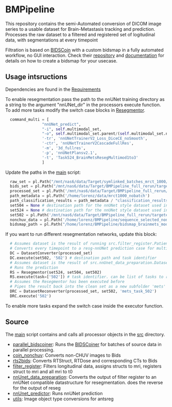 # BMPipeline

This repository contains the semi-Automated conversion of DICOM image series to a usable dataset for Brain-Metastasis tracking and prediction.
Processes the raw dataset to a filtered and registered set of logitudinal data, with segmentations at every timepoint

Filtration is based on [BIDSCoin](https://github.com/Donders-Institute/bidscoin) with a custom bidsmap in a fully automated workflow, no GUI interaction.
Check their [repository](https://github.com/Donders-Institute/bidscoin) and [documentation](https://bidscoin.readthedocs.io/en/latest/) for details on how to create a bidsmap for your usecase.
## Usage intsructions
Dependencies are found in the [Requirements](requirements.txt)

To enable resegmentation pass the path to the nnUNet training directory as a string to the argument "nnUNet_dir" in the processors execute function.
To add more tasks modify the switch case blocks in [Resegmentor](src/nnUnet_predictor.py).
```python
  command_multi = [
                "nnUNet_predict",
                "-i", self.multimodal_set,
                "-o", self.multimodal_set.parent/(self.multimodal_set.name+'_predictions'),
                '-tr', 'nnUNetTrainerV2_Loss_DiceCE_noSmooth',
                '-ctr', 'nnUNetTrainerV2CascadeFullRes',
                '-m', '3d_fullres',
                '-p', 'nnUNetPlansv2.1',
                '-t', 'Task524_BrainMetsResegMultimod1to3'
                ]
```

Update the paths in the [main](full_pipeline.py) script:
```python
  raw_set = pl.Path("/mnt/nas6/data/Target/symlinked_batches_mrct_1000/known_no_issues") # path to the raw dataset
  bids_set = pl.Path("/mnt/nas6/data/Target/BMPipeline_full_rerun/targeted_rerun/bids") # destination path for the fileterd set in NIfTI
  processed_set = pl.Path('/mnt/nas6/data/Target/BMPipeline_full_rerun/targeted_rerun/processed') # destination path for the registered set
  path_metadata = pl.Path('/home/lorenz/data/mrct1000_nobatch')
  path_classification_results = path_metadata / "classification_results.csv" # path to the result csv of the sequence classifier, used in nonCHUV2BIDS
  set504 = None # destination path for the nnUNet style dataset used in reseg for task 504
  set524 = None # destination path for the nnUNet style dataset used in reseg for task 524
  set502 = pl.Path('/mnt/nas6/data/Target/BMPipeline_full_rerun/targeted_rerun/nnUNet_dataset') # destination path for the nnUNet style dataset used in reseg for task 502
  nonchuv_data = pl.Path('/home/lorenz/BMPipeline/sequence_selected_nonchuv.xlsx') # path to the manually selected conversion file
  bidsmap_path = pl.Path("/home/lorenz/BMPipeline/bidsmap_brainmets_modified_no_derived_no_se2d_excl_angio.yaml") # path to the bidsmap template used in conversion
```

If you want to run different resegmentation networks, update this block:
```python
  # Assumes dataset is the result of running src.filter_register.PatientPreprocessor
  # Converts every timepoint to a resg-nnUNet prediction case for multimodal and single modal
  DC = DatasetConverter(processed_set)
  DC.execute(set502, '502') # destination path and task identifier
  # Assumes dataset is the result of src.nnUnet_data_preparation.DatasetConverter
  # Runs the prediction 
  RS = Resegmentor(set524, set504, set502)
  RS.execute(task=['502']) # task identifier. can be list of tasks to run multiple, e.g. when task 524 is used but not all studies have t2 images
  # Assumes the Resegmentor has been executed before
  # Pipes the result back into the clean set as a new subfolder 'mets'
  DRC = DatasetReconverter(processed_set, set502, 'mets_task_502')
  DRC.execute('502')
```
To enable more tasks expand the switch case inside the executor function.

## Source
The [main](full_pipeline.py) script contains and calls all processor objects in the [src](src) directory.
- [parallel_bidscoiner](src/parallel_bidscoiner.py): Runs the [BIDSCoiner](https://github.com/Donders-Institute/bidscoin) for batches of source data in parallel processing.
- [coin_nonchuv](src/coin_nonchuv.py): Converts non-CHUV images to Bids
- [rts2bids](src/rts2bids.py): Converts RTStruct, RTDose and corresponding CTs to Bids
- [filter_register](src/filter_register.py): Filters longitudinal data, assigns structs to mri, registers struct to mri and all mri to t0
- [nnUnet_data_preparation](src/nnUnet_data_preparation.py): Converts the output of filter register to an nnUNet compatible datastructure for resegmentation. does the reverse for the output of reseg
- [nnUnet_predictor](src/nnUnet_predictor.py): Runs nnUNet prediction
- [utils](src/utils.py): Image object type conversions for antsreg